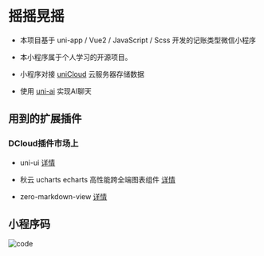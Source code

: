 # 摇摇晃摇

- 本项目基于 uni-app / Vue2 / JavaScript / Scss 开发的记账类型微信小程序

- 本小程序属于个人学习的开源项目。

- 小程序对接 [uniCloud](https://unicloud.dcloud.net.cn) 云服务器存储数据

- 使用 [uni-ai](https://uniapp.dcloud.net.cn/uniCloud/uni-ai-intro.html) 实现AI聊天

## 用到的扩展插件

### DCloud插件市场上 

- uni-ui [详情](https://ext.dcloud.net.cn/plugin?id=55)

- 秋云 ucharts echarts 高性能跨全端图表组件 [详情](https://ext.dcloud.net.cn/plugin?id=271)

- zero-markdown-view [详情](https://ext.dcloud.net.cn/plugin?id=9437)

## 小程序码

![code](https://mp-ce1d4597-4c71-4f33-ae63-655b36a476af.cdn.bspapp.com/QRcodeImage/yaoyao.png)



